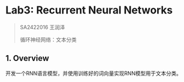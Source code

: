 # Lab3: Recurrent Neural Networks

> SA2422016 王润泽
>
> 循环神经网络：文本分类

## 1. Overview

开发一个RNN语言模型，并使用训练好的词向量实现RNN模型用于文本分类。